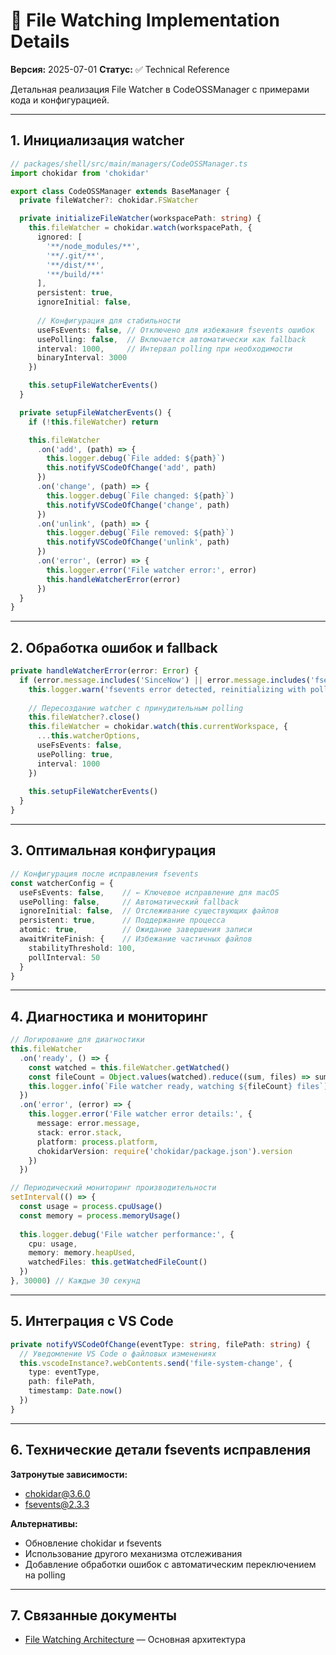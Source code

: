 # 🔧 File Watching Implementation Details

**Версия:** 2025-07-01 **Статус:** ✅ Technical Reference

Детальная реализация File Watcher в CodeOSSManager с примерами кода и конфигурацией.

---

## 1. Инициализация watcher

```typescript
// packages/shell/src/main/managers/CodeOSSManager.ts
import chokidar from 'chokidar'

export class CodeOSSManager extends BaseManager {
  private fileWatcher?: chokidar.FSWatcher

  private initializeFileWatcher(workspacePath: string) {
    this.fileWatcher = chokidar.watch(workspacePath, {
      ignored: [
        '**/node_modules/**',
        '**/.git/**',
        '**/dist/**',
        '**/build/**'
      ],
      persistent: true,
      ignoreInitial: false,
      
      // Конфигурация для стабильности
      useFsEvents: false, // Отключено для избежания fsevents ошибок
      usePolling: false,  // Включается автоматически как fallback
      interval: 1000,     // Интервал polling при необходимости
      binaryInterval: 3000
    })

    this.setupFileWatcherEvents()
  }

  private setupFileWatcherEvents() {
    if (!this.fileWatcher) return

    this.fileWatcher
      .on('add', (path) => {
        this.logger.debug(`File added: ${path}`)
        this.notifyVSCodeOfChange('add', path)
      })
      .on('change', (path) => {
        this.logger.debug(`File changed: ${path}`)
        this.notifyVSCodeOfChange('change', path)
      })
      .on('unlink', (path) => {
        this.logger.debug(`File removed: ${path}`)
        this.notifyVSCodeOfChange('unlink', path)
      })
      .on('error', (error) => {
        this.logger.error('File watcher error:', error)
        this.handleWatcherError(error)
      })
  }
}
```

---

## 2. Обработка ошибок и fallback

```typescript
private handleWatcherError(error: Error) {
  if (error.message.includes('SinceNow') || error.message.includes('fsevents')) {
    this.logger.warn('fsevents error detected, reinitializing with polling')
    
    // Пересоздание watcher с принудительным polling
    this.fileWatcher?.close()
    this.fileWatcher = chokidar.watch(this.currentWorkspace, {
      ...this.watcherOptions,
      useFsEvents: false,
      usePolling: true,
      interval: 1000
    })
    
    this.setupFileWatcherEvents()
  }
}
```

---

## 3. Оптимальная конфигурация

```typescript
// Конфигурация после исправления fsevents
const watcherConfig = {
  useFsEvents: false,    // ← Ключевое исправление для macOS
  usePolling: false,     // Автоматический fallback
  ignoreInitial: false,  // Отслеживание существующих файлов
  persistent: true,      // Поддержание процесса
  atomic: true,          // Ожидание завершения записи
  awaitWriteFinish: {    // Избежание частичных файлов
    stabilityThreshold: 100,
    pollInterval: 50
  }
}
```

---

## 4. Диагностика и мониторинг

```typescript
// Логирование для диагностики
this.fileWatcher
  .on('ready', () => {
    const watched = this.fileWatcher.getWatched()
    const fileCount = Object.values(watched).reduce((sum, files) => sum + files.length, 0)
    this.logger.info(`File watcher ready, watching ${fileCount} files`)
  })
  .on('error', (error) => {
    this.logger.error('File watcher error details:', {
      message: error.message,
      stack: error.stack,
      platform: process.platform,
      chokidarVersion: require('chokidar/package.json').version
    })
  })

// Периодический мониторинг производительности
setInterval(() => {
  const usage = process.cpuUsage()
  const memory = process.memoryUsage()
  
  this.logger.debug('File watcher performance:', {
    cpu: usage,
    memory: memory.heapUsed,
    watchedFiles: this.getWatchedFileCount()
  })
}, 30000) // Каждые 30 секунд
```

---

## 5. Интеграция с VS Code

```typescript
private notifyVSCodeOfChange(eventType: string, filePath: string) {
  // Уведомление VS Code о файловых изменениях
  this.vscodeInstance?.webContents.send('file-system-change', {
    type: eventType,
    path: filePath,
    timestamp: Date.now()
  })
}
```

---

## 6. Технические детали fsevents исправления

**Затронутые зависимости:**
- chokidar@3.6.0
- fsevents@2.3.3

**Альтернативы:**
- Обновление chokidar и fsevents
- Использование другого механизма отслеживания
- Добавление обработки ошибок с автоматическим переключением на polling

---

## 7. Связанные документы

- [File Watching Architecture](/03-core-concepts/2-shell-core/09-file-watching) — Основная архитектура
 